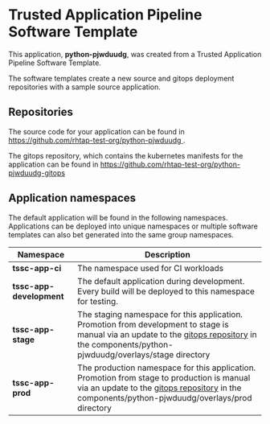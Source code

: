 # Trusted Application Pipeline Software Template

This application, **python-pjwduudg**, was created from a Trusted Application Pipeline Software Template.

The software templates create a new source and gitops deployment repositories with a sample source application. 

## Repositories

The source code for your application can be found in [https://github.com/rhtap-test-org/python-pjwduudg ](https://github.com/rhtap-test-org/python-pjwduudg ).
 
The gitops repository, which contains the kubernetes manifests for the application can be found in 
[https://github.com/rhtap-test-org/python-pjwduudg-gitops ](https://github.com/rhtap-test-org/python-pjwduudg-gitops ) 

## Application namespaces 

The default application will be found in the following namespaces. Applications can be deployed into unique namespaces or multiple software templates can also bet generated into the same group namespaces.  

|  Namespace   |  Description   |  
| -------- | -------- |
| **tssc-app-ci** | The namespace used for CI workloads |
| **tssc-app-development** | The default application during development. Every build will be deployed to this namespace for testing. |
| **tssc-app-stage** | The staging namespace for this application. Promotion from development to stage is manual via an update to the [gitops repository](https://github.com/rhtap-test-org/python-pjwduudg-gitops ) in the components/python-pjwduudg/overlays/stage directory |
| **tssc-app-prod** | The production namespace for this application. Promotion from stage to production is manual via an update to the [gitops repository](https://github.com/rhtap-test-org/python-pjwduudg-gitops ) in the components/python-pjwduudg/overlays/prod directory |